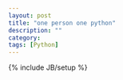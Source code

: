 ```yaml
---
layout: post
title: "one person one python"
description: ""
category: 
tags: [Python]
---
```

{% include JB/setup %}
